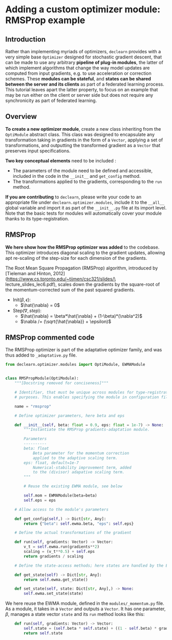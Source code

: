 # Adding a custom optimizer module: RMSProp example

## Introduction

Rather than implementing myriads of optimizers, `declearn` provides with a very
simple base `Optimizer` designed for stochastic gradient descent, that can be
made to use any arbitrary **pipeline of plug-in modules**, the latter of which
implement algorithms that change the way model updates are computed from input
gradients, e.g. to use acceleration or correction schemes. These **modules can
be stateful**, and **states can be shared between the server and its clients**
as part of a federated learning process. This tutorial leaves apart the latter
property, to focus on an example that may be run either on the client or server
side but does not require any synchronicity as part of federated learning.

## Overview

**To create a new optimizer module**, create a new class inheriting from the
`OptiModule` abstract class. This class was designed to encapsulate any
transformation taking in gradients in the form of a `Vector`, applying a set
of transformations, and outputting the transformed gradient as a `Vector`
that preserves input specifications.

**Two key conceptual elements** need to be included :

* The parameters of the module need to be defined and accessible, included
in the code in the `__init__` and `get_config` method.
* The transformations applied to the gradients, corresponding to the `run`
method.

**If you are contributing** to `declearn`, please write your code to an appropriate
file under `declearn.optimizer.modules`, include it to the `__all__` global
variable and import it as part of the `__init__.py` file at its import level.
Note that the basic tests for modules will automatically cover your module
thanks to its type-registration.

## RMSProp

**We here show how the RMSProp optimizer was added** to the codebase. This
optimizer introduces diagonal scaling to the gradient updates, allowing apt
re-scaling of the step-size for each dimension of the gradients.

The Root Mean Square Propagation (RMSProp) algorithm, introduced by
[Tieleman and Hinton, 2012](https://www.cs.toronto.edu/~tijmen/csc321/slides/\
lecture_slides_lec6.pdf), scales down the gradients by the square-root of the
momentum-corrected sum of the past squared gradients.

* $`\text{Init}(\beta, \epsilon):`$
  * $\hat{\nabla} = 0$
* $`\text{Step}(\nabla, step):`$
  * $`\hat{\nabla} = \beta*\hat{\nabla} + (1-\beta)*(\nabla^2)`$
  * $`\nabla /= (\sqrt{\hat{\nabla}} + \epsilon)`$

## RMSProp commented code

The RMSProp optimizer is part of the adaptative optimizer family, and was thus
added to `_adaptative.py` file.

```python
from declearn.optimizer.modules import OptiModule, EWMAModule


class RMSPropModule(OptiModule):
    """[Docstring removed for conciseness]"""

    # Identifier, that must be unique across modules for type-registration
    # purposes. This enables specifying the module in configuration files.

    name = "rmsprop"

    # Define optimizer parameters, here beta and eps

    def __init__(self, beta: float = 0.9, eps: float = 1e-7) -> None:
        """Instantiate the RMSProp gradients-adaptation module.

        Parameters
        ----------
        beta: float
            Beta parameter for the momentum correction
            applied to the adaptive scaling term.
        eps: float, default=1e-7
            Numerical-stability improvement term, added
            to the (divisor) adapative scaling term.
        """

        # Reuse the existing EWMA module, see below

        self.mom = EWMAModule(beta=beta)
        self.eps = eps

    # Allow access to the module's parameters

    def get_config(self,) -> Dict[str, Any]:
        return {"beta": self.ewma.beta, "eps": self.eps}

    # Define the actual transformations of the gradient

    def run(self, gradients: Vector) -> Vector:
        v_t = self.ewma.run(gradients**2)
        scaling = (v_t**0.5) + self.eps
        return gradients / scaling

    # Define the state-access methods; here states are handled by the EWMA

    def get_state(self) -> Dict[str, Any]:
        return self.ewma.get_state()

    def set_state(self, state: Dict[str, Any],) -> None:
        self.ewma.set_state(state)
```

We here reuse the EWMA module, defined in the `modules/_momentum.py` file. As a
module, it takes in a `Vector` and outputs a `Vector`. It has one parameter,
$`\beta`$, manages a state vector `state` and its `run` method looks like this:

```python
    def run(self, gradients: Vector) -> Vector:
        self.state = (self.beta * self.state) + ((1 - self.beta) * gradients)
        return self.state
```
